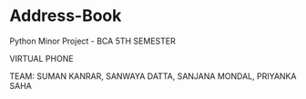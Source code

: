 # Address-Book
Python Minor Project - BCA 5TH SEMESTER

VIRTUAL PHONE



TEAM: SUMAN KANRAR, SANWAYA DATTA, SANJANA MONDAL, PRIYANKA SAHA

